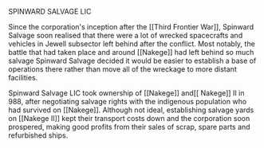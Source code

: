 SPINWARD SALVAGE LIC



Since the corporation's inception after the [[Third Frontier War]], Spinward Salvage soon realised that there were a lot of wrecked spacecrafts and vehicles in Jewell subsector left behind after the conflict. Most notably, the battle that had taken place and around [[Nakege]] had left behind so much salvage Spinward Salvage decided it would be easier to establish a base of operations there rather than move all of the wreckage to more distant facilities.

Spinward Salvage LIC took ownership of [[Nakege]] and[[ Nakege]] II in 988, after negotiating salvage rights with the indigenous population who had survived on [[Nakege]]. Although not ideal, establishing salvage yards on [[Nakege II]] kept their transport costs down and the corporation soon prospered, making good profits from their sales of scrap, spare parts and refurbished ships.
